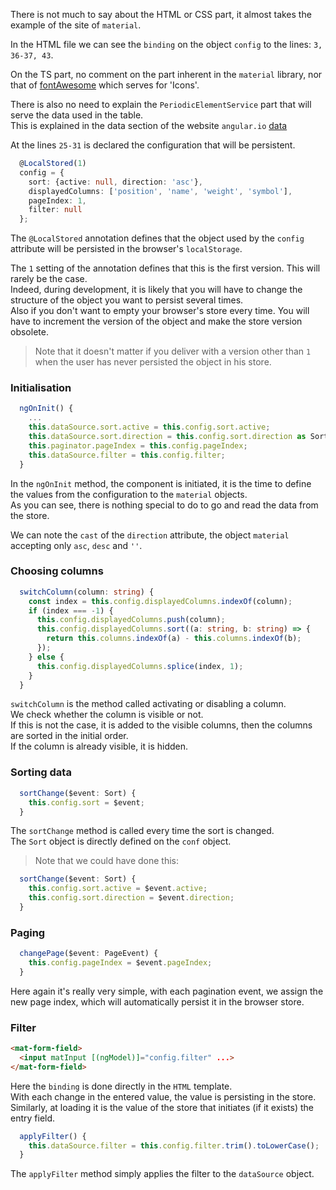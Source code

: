 There is not much to say about the HTML or CSS part, it almost takes the example of the site of `material`.

In the HTML file we can see the `binding` on the object `config` to the lines: `3, 36-37, 43`.

On the TS part, no comment on the part inherent in the `material` library, 
nor that of [fontAwesome](https://fontawesome.com/icons?d=gallery&m=free) which serves for 'Icons'.

There is also no need to explain the `PeriodicElementService` part that will serve the data used in the table.   
This is explained in the data section of the website `angular.io` [data](https://angular.io/start/data)

At the lines `25-31` is declared the configuration that will be persistent.

```typescript
  @LocalStored(1)
  config = {
    sort: {active: null, direction: 'asc'},
    displayedColumns: ['position', 'name', 'weight', 'symbol'],
    pageIndex: 1,
    filter: null
  };
```

The `@LocalStored` annotation defines that the object used by the `config` attribute will be persisted in the browser's `localStorage`.

The `1` setting of the annotation defines that this is the first version. This will rarely be the case.   
Indeed, during development, it is likely that you will have to change the structure of the object you want to persist several times.   
Also if you don't want to empty your browser's store every time. You will have to increment the version of the object and make the store version obsolete.

> Note that it doesn't matter if you deliver with a version other than `1` when the user has never persisted the object in his store.

### Initialisation 

```typescript
  ngOnInit() {
    ...
    this.dataSource.sort.active = this.config.sort.active;
    this.dataSource.sort.direction = this.config.sort.direction as SortDirection;
    this.paginator.pageIndex = this.config.pageIndex;
    this.dataSource.filter = this.config.filter;
  }
```

In the `ngOnInit` method, the component is initiated, it is the time to define the values from the configuration to the `material` objects.   
As you can see, there is nothing special to do to go and read the data from the store.

We can note the `cast` of the `direction` attribute, the object `material` accepting only `asc`, `desc` and `''`.

### Choosing columns

```typescript
  switchColumn(column: string) {
    const index = this.config.displayedColumns.indexOf(column);
    if (index === -1) {
      this.config.displayedColumns.push(column);
      this.config.displayedColumns.sort((a: string, b: string) => {
        return this.columns.indexOf(a) - this.columns.indexOf(b);
      });
    } else {
      this.config.displayedColumns.splice(index, 1);
    }
  }
```

`switchColumn` is the method called activating or disabling a column.   
We check whether the column is visible or not.  
If this is not the case, it is added to the visible columns, then the columns are sorted in the initial order.  
If the column is already visible, it is hidden.

### Sorting data

```typescript
  sortChange($event: Sort) {
    this.config.sort = $event;
  }
```

The `sortChange` method is called every time the sort is changed.   
The `Sort` object is directly defined on the `conf` object.

> Note that we could have done this: 

```typescript
  sortChange($event: Sort) {
    this.config.sort.active = $event.active;
    this.config.sort.direction = $event.direction;
  }
```

### Paging

```typescript
  changePage($event: PageEvent) {
    this.config.pageIndex = $event.pageIndex;
  }
```

Here again it's really very simple, with each pagination event, we assign the new page index, which will automatically persist it in the browser store.

### Filter

```html
<mat-form-field>
  <input matInput [(ngModel)]="config.filter" ...>
</mat-form-field>
```

Here the `binding` is done directly in the `HTML` template.   
With each change in the entered value, the value is persisting in the store.   
Similarly, at loading it is the value of the store that initiates (if it exists) the entry field.

```typescript
  applyFilter() {
    this.dataSource.filter = this.config.filter.trim().toLowerCase();
  }
```

The `applyFilter` method simply applies the filter to the `dataSource` object.

